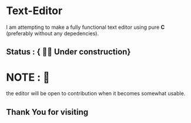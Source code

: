# Text-Editor
I am attempting to make a fully functional text editor using pure **C** (preferably without any depedencies).

## Status : { 👷‍♂️ Under construction}

# NOTE : 🧐
the editor will be open to contribution when it becomes somewhat usable.

## Thank You for visiting 

